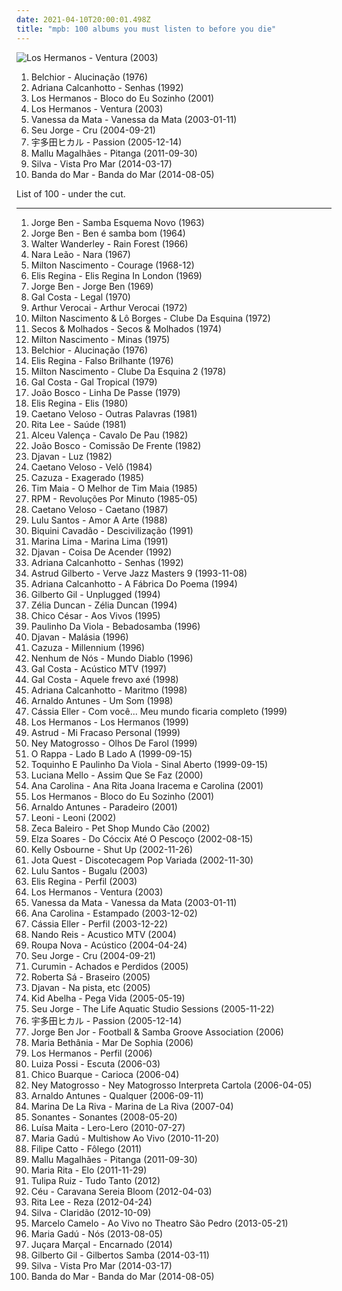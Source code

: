 ```yaml
---
date: 2021-04-10T20:00:01.498Z
title: "mpb: 100 albums you must listen to before you die"
---
```

![Los Hermanos - Ventura (2003)](http://coverartarchive.org/release/0949cf8b-b528-4d84-9354-7d53e0c49b95/8630198470-500.jpg "Los Hermanos - Ventura (2003)")
<ol class="albums">
<li data-cover="http://coverartarchive.org/release/b4cbc72d-fddf-4d97-9025-77fed9a567b5/5080906300-500.jpg" data-tags="mpb, favorite brazilian albums" role="button">Belchior - Alucinação (1976)</li>
<li data-cover="https://img.discogs.com/LD1fqi2GP-k_SNRCkGWxNuawpqo=/fit-in/600x337/filters:strip_icc():format(jpeg):mode_rgb():quality(90)/discogs-images/R-9650757-1484222465-3586.jpeg.jpg" data-tags="mpb" role="button">Adriana Calcanhotto - Senhas (1992)</li>
<li data-cover="http://coverartarchive.org/release/f70805ee-f3f5-4453-a344-eef3ad5f7e85/11449802748-500.jpg" data-tags="los hermanos" role="button">Los Hermanos - Bloco do Eu Sozinho (2001)</li>
<li data-cover="http://coverartarchive.org/release/0949cf8b-b528-4d84-9354-7d53e0c49b95/8630198470-500.jpg" data-tags="los hermanos" role="button">Los Hermanos - Ventura (2003)</li>
<li data-cover="http://coverartarchive.org/release/283e6068-9e3d-4dd6-823b-5b481f437298/18305534650-500.jpg" data-tags="mpb, vanessa da mata" role="button">Vanessa da Mata - Vanessa da Mata (2003-01-11)</li>
<li data-cover="https://img.discogs.com/_hL4hsnawMzzoUF_I1vH8viJRKM=/fit-in/594x525/filters:strip_icc():format(jpeg):mode_rgb():quality(90)/discogs-images/R-618114-1366618337-2891.jpeg.jpg" data-tags="mpb" role="button">Seu Jorge - Cru (2004-09-21)</li>
<li data-cover="https://via.placeholder.com/450" data-tags="soundtrack, pop, rock, japanese, female vocalists, mpb, game, anime, j-rock, video game music, j-pop, utada hikaru, kingdom hearts" role="button">宇多田ヒカル - Passion (2005-12-14)</li>
<li data-cover="http://coverartarchive.org/release/7017aae8-13a8-4e0e-abf0-806e2d21bf51/2903262151-500.jpg" data-tags="indie, folk, 10s, mpb" role="button">Mallu Magalhães - Pitanga (2011-09-30)</li>
<li data-cover="http://coverartarchive.org/release/82309c98-bdda-428b-b309-94fa9b060a97/6655564810-500.jpg" data-tags="indie, alternative, mpb, synthpop" role="button">Silva - Vista Pro Mar (2014-03-17)</li>
<li data-cover="http://coverartarchive.org/release/77fd947a-cbda-4d09-93b4-6753ab5e7a3c/8201873863-500.jpg" data-tags="indie, folk, mallu magalhaes" role="button">Banda do Mar - Banda do Mar (2014-08-05)</li>
</ol>
List of 100 - under the cut.
<!-- more -->

_________________

<ol class="albums">
<li data-cover="http://coverartarchive.org/release/f244c760-f055-4099-9b80-70cef5ef1f74/1276068220-500.jpg" data-tags="brazilian, samba, mpb" role="button">
Jorge Ben - Samba Esquema Novo (1963)
</li>
<li data-cover="https://via.placeholder.com/450" data-tags="mpb, bresil, samba soul" role="button">
Jorge Ben - Ben é samba bom (1964)
</li>
<li data-cover="http://coverartarchive.org/release/68e84ef5-dd48-4db0-8624-98f922a8808a/14739023370-500.jpg" data-tags="mpb" role="button">
Walter Wanderley - Rain Forest (1966)
</li>
<li data-cover="https://img.discogs.com/nBEtWUYiSMbFwkA2w3O9-c4bAhg=/fit-in/400x400/filters:strip_icc():format(jpeg):mode_rgb():quality(90)/discogs-images/R-7622557-1445353269-6927.jpeg.jpg" data-tags="bossa nova" role="button">
Nara Leão - Nara (1967)
</li>
<li data-cover="http://coverartarchive.org/release/a9a864bb-e4b5-3faf-b7ed-f26640252d5e/27490930083-500.jpg" data-tags="mpb, milton nascimento, bresil" role="button">
Milton Nascimento - Courage (1968-12)
</li>
<li data-cover="http://coverartarchive.org/release/76a17090-523b-4d06-ba10-78f8bc023195/13218777034-500.jpg" data-tags="bossa nova, mpb, maya express, bresil, e regina" role="button">
Elis Regina - Elis Regina In London (1969)
</li>
<li data-cover="http://coverartarchive.org/release/16984cf1-8f8c-464a-accd-44d16c8b8e16/4223090536-500.jpg" data-tags="mpb" role="button">
Jorge Ben - Jorge Ben (1969)
</li>
<li data-cover="https://img.discogs.com/ZM-3Z78Eyk0OEVmyY4wMInKDghA=/fit-in/302x299/filters:strip_icc():format(jpeg):mode_rgb():quality(90)/discogs-images/R-1254915-1340974587-7644.jpeg.jpg" data-tags="mpb" role="button">
Gal Costa - Legal (1970)
</li>
<li data-cover="http://coverartarchive.org/release/3c6cf2e5-6382-4574-b172-b2d63c7894df/6506238138-500.jpg" data-tags="latin, mpb, brazilian, international, my 1972 experiment, my favorite things, brazilian traditions" role="button">
Arthur Verocai - Arthur Verocai (1972)
</li>
<li data-cover="http://coverartarchive.org/release/53c31a17-289a-4544-a3f9-5c53e06f3e05/11382963942-500.jpg" data-tags="70s, mpb" role="button">
Milton Nascimento & Lô Borges - Clube Da Esquina (1972)
</li>
<li data-cover="http://coverartarchive.org/release/fbc1d4ed-8bbf-4d3b-889c-1bfaf6bcf14b/4822809513-500.jpg" data-tags="mpb" role="button">
Secos & Molhados - Secos & Molhados (1974)
</li>
<li data-cover="http://coverartarchive.org/release/267ea3f8-eb4e-4ba3-9b7c-2f774ca673aa/26080270080-500.jpg" data-tags="milton nascimento" role="button">
Milton Nascimento - Minas (1975)
</li>
<li data-cover="http://coverartarchive.org/release/b4cbc72d-fddf-4d97-9025-77fed9a567b5/5080906300-500.jpg" data-tags="mpb, favorite brazilian albums" role="button">
Belchior - Alucinação (1976)
</li>
<li data-cover="https://img.discogs.com/vmgctIvBsSdY1Bu5hglA7gg5498=/fit-in/301x300/filters:strip_icc():format(jpeg):mode_rgb():quality(90)/discogs-images/R-4995514-1381656178-3777.jpeg.jpg" data-tags="rock, mpb, bresil, cds perfeitos, e regina" role="button">
Elis Regina - Falso Brilhante (1976)
</li>
<li data-cover="https://img.discogs.com/GufQsbL3LMfUSfEhyzEzQbfgRa8=/fit-in/600x592/filters:strip_icc():format(jpeg):mode_rgb():quality(90)/discogs-images/R-11005590-1601651518-1047.jpeg.jpg" data-tags="clube da esquina, legends, minas gerais" role="button">
Milton Nascimento - Clube Da Esquina 2 (1978)
</li>
<li data-cover="http://coverartarchive.org/release/20caffc7-6330-412d-91bd-34940564d3e8/9985362852-500.jpg" data-tags="mpb, samba, frevo, robertinho de recife" role="button">
Gal Costa - Gal Tropical (1979)
</li>
<li data-cover="http://coverartarchive.org/release/3418183c-d712-4e53-a9f4-0554a416d164/3780563924-500.jpg" data-tags="brazilian" role="button">
João Bosco - Linha De Passe (1979)
</li>
<li data-cover="https://img.discogs.com/0WnKIoaJArEZ_d4WDap_SebLSwU=/fit-in/600x604/filters:strip_icc():format(jpeg):mode_rgb():quality(90)/discogs-images/R-14396348-1573689705-5722.jpeg.jpg" data-tags="mpb, brazilian, valley of the bees radio, e regina" role="button">
Elis Regina - Elis (1980)
</li>
<li data-cover="https://img.discogs.com/fAOdFoEPgsUNgKJlanP_v-ZCuFk=/fit-in/595x593/filters:strip_icc():format(jpeg):mode_rgb():quality(90)/discogs-images/R-2425305-1394036525-2128.jpeg.jpg" data-tags="mpb, caetano, brazilian" role="button">
Caetano Veloso - Outras Palavras (1981)
</li>
<li data-cover="https://img.discogs.com/mb7vEXaaVhAzDR5w5Hc-k9hOmLk=/fit-in/600x600/filters:strip_icc():format(jpeg):mode_rgb():quality(90)/discogs-images/R-8329026-1459460754-1602.jpeg.jpg" data-tags="pop, pop rock, new wave, mpb" role="button">
Rita Lee - Saúde (1981)
</li>
<li data-cover="http://coverartarchive.org/release/1837fd6c-1b14-4307-aef3-339dcbfdc24f/6795217885-500.jpg" data-tags="mpb, brazilian, mpb - 1980" role="button">
Alceu Valença - Cavalo De Pau (1982)
</li>
<li data-cover="https://img.discogs.com/0f36ac86c54fe502a205affaefeae52f092904f2/images/spacer.gif" data-tags="mpb, bresil" role="button">
João Bosco - Comissão De Frente (1982)
</li>
<li data-cover="http://coverartarchive.org/release/acb32976-869f-374b-9985-1962678a3bc0/3446888597-500.jpg" data-tags="mpb, brazilian" role="button">
Djavan - Luz (1982)
</li>
<li data-cover="https://via.placeholder.com/450" data-tags="mpb, brazilian, favourite artists" role="button">
Caetano Veloso - Velô (1984)
</li>
<li data-cover="http://coverartarchive.org/release/3b71efac-ebc3-4172-bc0c-7a0a44c581d4/17505318869-500.jpg" data-tags="80s" role="button">
Cazuza - Exagerado (1985)
</li>
<li data-cover="http://coverartarchive.org/release/25f58f18-c40d-469a-b3b3-3b5cc926e33e/6532278942-500.jpg" data-tags="mpb" role="button">
Tim Maia - O Melhor de Tim Maia (1985)
</li>
<li data-cover="http://coverartarchive.org/release/d9f79335-c1b6-421c-8b17-0efdb3b506f3/3076648829-500.jpg" data-tags="pop rock" role="button">
RPM - Revoluções Por Minuto (1985-05)
</li>
<li data-cover="http://coverartarchive.org/release/415c3471-cd05-484d-bebd-ea64c48bab1c/12731411441-500.jpg" data-tags="mpb, brazilian, favourite artists" role="button">
Caetano Veloso - Caetano (1987)
</li>
<li data-cover="http://coverartarchive.org/release/4fe9406f-69cb-4eb8-964d-87cd7180a141/8256369061-500.jpg" data-tags="pop, mpb, brasil" role="button">
Lulu Santos - Amor A Arte (1988)
</li>
<li data-cover="http://coverartarchive.org/release/c6716c25-d733-4c89-90c8-0f557a90bdbe/4253133312-500.jpg" data-tags="mpb, pop bras" role="button">
Biquini Cavadão - Descivilização (1991)
</li>
<li data-cover="https://img.discogs.com/Ev-tQaBGcXnCppvRSeSi_N4i1jw=/fit-in/400x400/filters:strip_icc():format(jpeg):mode_rgb():quality(90)/discogs-images/R-3145235-1317846125.jpeg.jpg" data-tags="pop, mpb, rnb, brazilian, sophisti-pop" role="button">
Marina Lima - Marina Lima (1991)
</li>
<li data-cover="http://coverartarchive.org/release/0fe593c7-de54-4d65-a0c3-6ea605178a3c/15949983972-500.jpg" data-tags="mpb" role="button">
Djavan - Coisa De Acender (1992)
</li>
<li data-cover="https://img.discogs.com/LD1fqi2GP-k_SNRCkGWxNuawpqo=/fit-in/600x337/filters:strip_icc():format(jpeg):mode_rgb():quality(90)/discogs-images/R-9650757-1484222465-3586.jpeg.jpg" data-tags="mpb" role="button">
Adriana Calcanhotto - Senhas (1992)
</li>
<li data-cover="http://coverartarchive.org/release/7414576e-52f5-4d38-992e-44f117c7241b/9518009778-500.jpg" data-tags="bossa nova, jazz" role="button">
Astrud Gilberto - Verve Jazz Masters 9 (1993-11-08)
</li>
<li data-cover="http://coverartarchive.org/release/e1565955-0379-4500-a8b1-b66f14989516/6270023704-500.jpg" data-tags="mpb" role="button">
Adriana Calcanhotto - A Fábrica Do Poema (1994)
</li>
<li data-cover="http://coverartarchive.org/release/0ae7eb40-7dad-4969-abb5-b188c740fff3/4215015406-500.jpg" data-tags="90s, poetry, oldies, mpb, brazilian, samba, live, brasileirinhos, g gil" role="button">
Gilberto Gil - Unplugged (1994)
</li>
<li data-cover="http://coverartarchive.org/release/4d427d0d-0540-4177-a06e-367a270d192f/11542766224-500.jpg" data-tags="mpb, vbrazil, mpb - 1990" role="button">
Zélia Duncan - Zélia Duncan (1994)
</li>
<li data-cover="http://coverartarchive.org/release/ff45df97-bad0-46af-ab36-ab929c12f637/23800902484-500.jpg" data-tags="mpb, brazilian" role="button">
Chico César - Aos Vivos (1995)
</li>
<li data-cover="https://img.discogs.com/wLiy4OHVqDGsqIL78_QSw7MnjgU=/fit-in/600x603/filters:strip_icc():format(jpeg):mode_rgb():quality(90)/discogs-images/R-5791086-1402765122-3498.jpeg.jpg" data-tags="samba, bossa nova, mpb, paulinho da viola" role="button">
Paulinho Da Viola - Bebadosamba (1996)
</li>
<li data-cover="http://coverartarchive.org/release/1fe19b4c-69a8-4369-827c-4d47dda8ccd3/15950037797-500.jpg" data-tags="90s, mpb, brazilian" role="button">
Djavan - Malásia (1996)
</li>
<li data-cover="http://coverartarchive.org/release/b6e9d4be-bb07-4b05-acc4-2dd831775c53/16888233185-500.jpg" data-tags="cazuza" role="button">
Cazuza - Millennium (1996)
</li>
<li data-cover="http://coverartarchive.org/release/567dda38-cf51-4ba1-bc51-ce6e396b315d/2972247305-500.jpg" data-tags="mpb" role="button">
Nenhum de Nós - Mundo Diablo (1996)
</li>
<li data-cover="http://coverartarchive.org/release/00450c48-3735-475b-89f4-dfbad3a74f34/4968977370-500.jpg" data-tags="brazil, mpb" role="button">
Gal Costa - Acústico MTV (1997)
</li>
<li data-cover="http://coverartarchive.org/release/534e1d8e-0241-477b-a17d-8307b97a0104/11872288766-500.jpg" data-tags="mpb" role="button">
Gal Costa - Aquele frevo axé (1998)
</li>
<li data-cover="http://coverartarchive.org/release/65886478-5457-4a6d-9900-cc44a32e8975/25736749404-500.jpg" data-tags="mpb" role="button">
Adriana Calcanhotto - Maritmo (1998)
</li>
<li data-cover="https://img.discogs.com/MMPDPVhwk08src4Ik72Fi0-63gY=/fit-in/300x300/filters:strip_icc():format(jpeg):mode_rgb():quality(90)/discogs-images/R-5862012-1452290654-5267.jpeg.jpg" data-tags="mpb, um som" role="button">
Arnaldo Antunes - Um Som (1998)
</li>
<li data-cover="http://coverartarchive.org/release/e1fcade6-0224-41b7-b2c1-7a85ae7d008d/8870805349-500.jpg" data-tags="mpb" role="button">
Cássia Eller - Com você... Meu mundo ficaria completo (1999)
</li>
<li data-cover="http://coverartarchive.org/release/d325a894-2df2-4ed9-9230-dfdf0c54ae24/11450087455-500.jpg" data-tags="rock" role="button">
Los Hermanos - Los Hermanos (1999)
</li>
<li data-cover="http://coverartarchive.org/release/16abbcad-a354-36be-9de5-c4b934c6470b/16750560270-500.jpg" data-tags="mpb, synthpop, genis" role="button">
Astrud - Mi Fracaso Personal (1999)
</li>
<li data-cover="https://img.discogs.com/0GE4CGCQ5Ow83CTb0bNJ8QA31gA=/fit-in/400x400/filters:strip_icc():format(jpeg):mode_rgb():quality(90)/discogs-images/R-945924-1259256005.jpeg.jpg" data-tags="mpb, ney, brasilera" role="button">
Ney Matogrosso - Olhos De Farol (1999)
</li>
<li data-cover="http://coverartarchive.org/release/fcdeed0f-4c5d-41b6-b7ae-9fa93bf3e9dc/1608622889-500.jpg" data-tags="rock, pop rock, brazil" role="button">
O Rappa - Lado B Lado A (1999-09-15)
</li>
<li data-cover="http://coverartarchive.org/release/879ba693-7115-4a34-af70-9dbd5748899a/14537919303-500.jpg" data-tags="mpb, samba" role="button">
Toquinho E Paulinho Da Viola - Sinal Aberto (1999-09-15)
</li>
<li data-cover="http://coverartarchive.org/release/7b01a1ad-e1ea-3454-9d44-551251be037f/8995123470-500.jpg" data-tags="mpb, cantoras brasileiras" role="button">
Luciana Mello - Assim Que Se Faz (2000)
</li>
<li data-cover="https://img.discogs.com/aWwkOGgqLiprrpKePRv_gZbdkE8=/fit-in/600x600/filters:strip_icc():format(jpeg):mode_rgb():quality(90)/discogs-images/R-2073494-1478103358-6750.jpeg.jpg" data-tags="mpb" role="button">
Ana Carolina - Ana Rita Joana Iracema e Carolina (2001)
</li>
<li data-cover="http://coverartarchive.org/release/f70805ee-f3f5-4453-a344-eef3ad5f7e85/11449802748-500.jpg" data-tags="los hermanos" role="button">
Los Hermanos - Bloco do Eu Sozinho (2001)
</li>
<li data-cover="https://via.placeholder.com/450" data-tags="mpb" role="button">
Arnaldo Antunes - Paradeiro (2001)
</li>
<li data-cover="http://coverartarchive.org/release/d6325d10-23c3-4122-9dfa-46db5c22ec6c/1944839932-500.jpg" data-tags="leoni" role="button">
Leoni - Leoni (2002)
</li>
<li data-cover="http://coverartarchive.org/release/fa39c1c8-4879-4a76-99d3-de31c36bc212/2901966078-500.jpg" data-tags="alternative, 90s, mpb, brazilian, great songs, minhas musicas, mpb - 2000" role="button">
Zeca Baleiro - Pet Shop Mundo Cão (2002)
</li>
<li data-cover="https://img.discogs.com/mPwV52jBa-nLyxeK_wYUsnE5K0M=/fit-in/600x643/filters:strip_icc():format(jpeg):mode_rgb():quality(90)/discogs-images/R-9990991-1490203504-6755.jpeg.jpg" data-tags="samba" role="button">
Elza Soares - Do Cóccix Até O Pescoço (2002-08-15)
</li>
<li data-cover="http://coverartarchive.org/release/0775dccd-cdf3-4624-ad45-2338841fda98/16567756280-500.jpg" data-tags="pop, alternative rock" role="button">
Kelly Osbourne - Shut Up (2002-11-26)
</li>
<li data-cover="https://img.discogs.com/Sx_8GcWG3a_rBQVhYFBqgSm9RZg=/fit-in/320x320/filters:strip_icc():format(jpeg):mode_rgb():quality(90)/discogs-images/R-2201405-1269513103.jpeg.jpg" data-tags="pop rock, mpb, brazilian, brazilian rock" role="button">
Jota Quest - Discotecagem Pop Variada (2002-11-30)
</li>
<li data-cover="http://coverartarchive.org/release/c34fb6b6-8ec0-4a03-af26-cebdab79f896/8256648938-500.jpg" data-tags="disco, pop, pop rock, mpb, brazilian pop, novelas, minhas musicas" role="button">
Lulu Santos - Bugalu (2003)
</li>
<li data-cover="http://coverartarchive.org/release/b768b342-2dc5-4187-aa2f-855dde5542f2/13148169632-500.jpg" data-tags="mpb, elis" role="button">
Elis Regina - Perfil (2003)
</li>
<li data-cover="http://coverartarchive.org/release/0949cf8b-b528-4d84-9354-7d53e0c49b95/8630198470-500.jpg" data-tags="los hermanos" role="button">
Los Hermanos - Ventura (2003)
</li>
<li data-cover="http://coverartarchive.org/release/283e6068-9e3d-4dd6-823b-5b481f437298/18305534650-500.jpg" data-tags="mpb, vanessa da mata" role="button">
Vanessa da Mata - Vanessa da Mata (2003-01-11)
</li>
<li data-cover="https://via.placeholder.com/450" data-tags="ana carolina" role="button">
Ana Carolina - Estampado (2003-12-02)
</li>
<li data-cover="http://coverartarchive.org/release/6380b93f-225f-4730-9804-9d04f3a5c11c/1504575733-500.jpg" data-tags="rock, mpb, c eller" role="button">
Cássia Eller - Perfil (2003-12-22)
</li>
<li data-cover="https://img.discogs.com/pA02LGz8LIwMVMj4XbADw3CHd2I=/fit-in/600x600/filters:strip_icc():format(jpeg):mode_rgb():quality(90)/discogs-images/R-2310392-1571259615-5075.jpeg.jpg" data-tags="pop, mpb, rock brasileiro, minhas musicas, mpb classica, pop bras, acustico mtv nando reis" role="button">
Nando Reis - Acustico MTV (2004)
</li>
<li data-cover="https://via.placeholder.com/450" data-tags="romantica, roupa nova, pop, pop rock, mpb, daniel" role="button">
Roupa Nova - Acústico (2004-04-24)
</li>
<li data-cover="https://img.discogs.com/_hL4hsnawMzzoUF_I1vH8viJRKM=/fit-in/594x525/filters:strip_icc():format(jpeg):mode_rgb():quality(90)/discogs-images/R-618114-1366618337-2891.jpeg.jpg" data-tags="mpb" role="button">
Seu Jorge - Cru (2004-09-21)
</li>
<li data-cover="https://img.discogs.com/aeza0CMqIGI12AsLySp2zFGydk0=/fit-in/489x492/filters:strip_icc():format(jpeg):mode_rgb():quality(90)/discogs-images/R-15871568-1599330283-3671.png.jpg" data-tags="mpb, samba, current infatuations" role="button">
Curumin - Achados e Perdidos (2005)
</li>
<li data-cover="http://coverartarchive.org/release/93c003c3-7676-4cc0-a78e-8f21ed3b480f/5669279751-500.jpg" data-tags="mpb" role="button">
Roberta Sá - Braseiro (2005)
</li>
<li data-cover="http://coverartarchive.org/release/390442f6-1835-4c49-93d5-87727b024603/4524253331-500.jpg" data-tags="mpb, djavan" role="button">
Djavan - Na pista, etc (2005)
</li>
<li data-cover="https://img.discogs.com/Htcbn6lfwg5UMSg4AICdbK_gtog=/fit-in/593x600/filters:strip_icc():format(jpeg):mode_rgb():quality(90)/discogs-images/R-4352786-1362873307-8276.jpeg.jpg" data-tags="pop rock" role="button">
Kid Abelha - Pega Vida (2005-05-19)
</li>
<li data-cover="http://coverartarchive.org/release/a5dd8a38-8495-43b3-901d-4cb9ac63e571/17776221267-500.jpg" data-tags="covers, acoustic" role="button">
Seu Jorge - The Life Aquatic Studio Sessions (2005-11-22)
</li>
<li data-cover="https://via.placeholder.com/450" data-tags="soundtrack, pop, rock, japanese, female vocalists, mpb, game, anime, j-rock, video game music, j-pop, utada hikaru, kingdom hearts" role="button">
宇多田ヒカル - Passion (2005-12-14)
</li>
<li data-cover="https://via.placeholder.com/450" data-tags="mpb, brazilian, samba, bossa nova" role="button">
Jorge Ben Jor - Football & Samba Groove Association (2006)
</li>
<li data-cover="https://img.discogs.com/JAQK1ZOQh9hVjEh-Ei5erFmZoNM=/fit-in/600x595/filters:strip_icc():format(jpeg):mode_rgb():quality(90)/discogs-images/R-3635360-1521784378-3749.jpeg.jpg" data-tags="mpb, maria bethania" role="button">
Maria Bethânia - Mar De Sophia (2006)
</li>
<li data-cover="http://coverartarchive.org/release/869e8f00-97a6-4c5e-9ac3-f11fa3ffa7f7/1435362130-500.jpg" data-tags="mpb" role="button">
Los Hermanos - Perfil (2006)
</li>
<li data-cover="http://coverartarchive.org/release/46bf977b-cbad-446a-ad78-c6a8d6b0fa64/2089533051-500.jpg" data-tags="mpb" role="button">
Luiza Possi - Escuta (2006-03)
</li>
<li data-cover="https://img.discogs.com/s2ezo1SiRSlQxSW1wRUBBHljhr8=/fit-in/164x149/filters:strip_icc():format(jpeg):mode_rgb():quality(90)/discogs-images/R-6222867-1414096311-4097.jpeg.jpg" data-tags="bossa nova, brazilian" role="button">
Chico Buarque - Carioca (2006-04)
</li>
<li data-cover="https://img.discogs.com/bEF10aksLc7TpjHqL-wgXig96Lk=/fit-in/600x596/filters:strip_icc():format(jpeg):mode_rgb():quality(90)/discogs-images/R-9559523-1482763955-6754.jpeg.jpg" data-tags="cartola, mpb, ney matogrosso" role="button">
Ney Matogrosso - Ney Matogrosso Interpreta Cartola (2006-04-05)
</li>
<li data-cover="https://img.discogs.com/zDvG1DKBHind4bXXj2gcwT7L1pc=/fit-in/186x186/filters:strip_icc():format(jpeg):mode_rgb():quality(90)/discogs-images/R-8551244-1463882864-9322.jpeg.jpg" data-tags="mpb" role="button">
Arnaldo Antunes - Qualquer (2006-09-11)
</li>
<li data-cover="http://coverartarchive.org/release/3abad84e-b963-47bb-93b1-2f8e1f546cf9/2894802106-500.jpg" data-tags="bossa nova, mpb, cuban, brazilian, samba, female singer, a decouvrir, arbeitsmusik, mpb - 2000, mpb classica, discos 2009" role="button">
Marina De La Riva - Marina de La Riva (2007-04)
</li>
<li data-cover="http://coverartarchive.org/release/bd82e25c-e10f-4598-b8cd-aeda7139d689/3485565050-500.jpg" data-tags="mpb" role="button">
Sonantes - Sonantes (2008-05-20)
</li>
<li data-cover="https://img.discogs.com/rmp43WAz1IryL1a_IhGlFJCnovw=/fit-in/600x537/filters:strip_icc():format(jpeg):mode_rgb():quality(90)/discogs-images/R-2345331-1278449920.jpeg.jpg" data-tags="mpb, brasil new" role="button">
Luísa Maita - Lero-Lero (2010-07-27)
</li>
<li data-cover="http://coverartarchive.org/release/90ac52ef-6e7c-4d17-8407-c56622a42152/2420683209-500.jpg" data-tags="maria gadu" role="button">
Maria Gadú - Multishow Ao Vivo (2010-11-20)
</li>
<li data-cover="http://coverartarchive.org/release/800f05bd-edf4-44a5-8056-2a26215c930c/1284706360-500.jpg" data-tags="mpb, filipe" role="button">
Filipe Catto - Fôlego (2011)
</li>
<li data-cover="http://coverartarchive.org/release/7017aae8-13a8-4e0e-abf0-806e2d21bf51/2903262151-500.jpg" data-tags="indie, folk, 10s, mpb" role="button">
Mallu Magalhães - Pitanga (2011-09-30)
</li>
<li data-cover="https://img.discogs.com/-O4Y1rgfZrer1D5IrLjks8G37g8=/fit-in/600x605/filters:strip_icc():format(jpeg):mode_rgb():quality(90)/discogs-images/R-8223392-1457446282-7619.jpeg.jpg" data-tags="mpb" role="button">
Maria Rita - Elo (2011-11-29)
</li>
<li data-cover="http://coverartarchive.org/release/a1ddb9bf-0501-4327-bb6b-b49771cf7c65/1856221349-500.jpg" data-tags="pop, folk, indie pop, pop rock, mpb, mpb pop, discos 2012" role="button">
Tulipa Ruiz - Tudo Tanto (2012)
</li>
<li data-cover="https://img.discogs.com/Y_ExyCKTuYVEPRjd0mbmIWXzR9k=/fit-in/500x500/filters:strip_icc():format(jpeg):mode_rgb():quality(90)/discogs-images/R-3508291-1333223351.jpeg.jpg" data-tags="pop, mpb, samba, world music, discos 2012" role="button">
Céu - Caravana Sereia Bloom (2012-04-03)
</li>
<li data-cover="http://coverartarchive.org/release/ef6a9bd8-e110-4b98-b74b-e1042e1d1e73/3734065063-500.jpg" data-tags="pop, rock, experimental, mpb" role="button">
Rita Lee - Reza (2012-04-24)
</li>
<li data-cover="http://coverartarchive.org/release/3e341286-7e77-435b-9b45-c7dc2d598286/12778056525-500.jpg" data-tags="electronic, indie, pop, alternative, singer-songwriter, mpb, synthpop, brazilian, male vocalists, hairy chest, otter, discos 2013" role="button">
Silva - Claridão (2012-10-09)
</li>
<li data-cover="http://coverartarchive.org/release/989153c0-eff2-4d9a-9386-55edd1961def/7545665377-500.jpg" data-tags="acoustic, mpb, brazilian" role="button">
Marcelo Camelo - Ao Vivo no Theatro São Pedro (2013-05-21)
</li>
<li data-cover="http://coverartarchive.org/release/ea8aed92-46cd-4671-a924-f5c5072a6901/7064313848-500.jpg" data-tags="acoustic, mpb, jesse harris, brazilian, caetano veloso, gilberto gil, eagle-eye cherry, milton nascimento, 5 a seco, ana carolina, jota quest, chitaozinho e xororo, ivan lins, moska, kevin johansen, jay vaquer, tiago iorc, daniel chaudon, leandro leo, banda inventario, camila wittmann, totonho villeroy, gravadora slap, 18 faixas" role="button">
Maria Gadú - Nós (2013-08-05)
</li>
<li data-cover="http://coverartarchive.org/release/0ffe440c-5616-4afe-8f1e-05fcf2ebcbf0/6943908273-500.jpg" data-tags="experimental, mpb, vanguarda paulista, kiko dinucci, rodrigo campos" role="button">
Juçara Marçal - Encarnado (2014)
</li>
<li data-cover="https://img.discogs.com/PTdClJH13tztM0R7R_b31OWUzoE=/fit-in/600x543/filters:strip_icc():format(jpeg):mode_rgb():quality(90)/discogs-images/R-6069126-1410262661-7364.jpeg.jpg" data-tags="bossa nova, mpb" role="button">
Gilberto Gil - Gilbertos Samba (2014-03-11)
</li>
<li data-cover="http://coverartarchive.org/release/82309c98-bdda-428b-b309-94fa9b060a97/6655564810-500.jpg" data-tags="indie, alternative, mpb, synthpop" role="button">
Silva - Vista Pro Mar (2014-03-17)
</li>
<li data-cover="http://coverartarchive.org/release/77fd947a-cbda-4d09-93b4-6753ab5e7a3c/8201873863-500.jpg" data-tags="indie, folk, mallu magalhaes" role="button">
Banda do Mar - Banda do Mar (2014-08-05)
</li>
</ol>